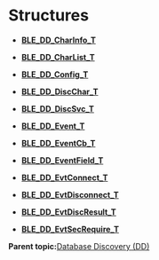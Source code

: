 # Structures

-   **[BLE\_DD\_CharInfo\_T](GUID-967090E1-20FE-4251-A2CE-5B8ED5C50C6E.md)**  

-   **[BLE\_DD\_CharList\_T](GUID-D78BE070-5B4E-4CCC-9632-2EFCEA6703F6.md)**  

-   **[BLE\_DD\_Config\_T](GUID-EDA4A5F4-7295-4171-B84F-6806D22A050A.md)**  

-   **[BLE\_DD\_DiscChar\_T](GUID-5BBF740E-F06C-4FB9-AB65-6F44C4BEFC2B.md)**  

-   **[BLE\_DD\_DiscSvc\_T](GUID-A9156C84-B10C-4C95-90C0-92B552BF2C14.md)**  

-   **[BLE\_DD\_Event\_T](GUID-ABBABB3D-0FFB-4E52-A1A5-12F0C12F8191.md)**  

-   **[BLE\_DD\_EventCb\_T](GUID-E4A4DBC6-91C0-4AD0-9489-99E0315F0290.md)**  

-   **[BLE\_DD\_EventField\_T](GUID-00597234-2A93-4E80-B8B3-FA89290688A9.md)**  

-   **[BLE\_DD\_EvtConnect\_T](GUID-5B05105A-C1BE-4F55-A3BE-A9B27337297B.md)**  

-   **[BLE\_DD\_EvtDisconnect\_T](GUID-9D03BA4D-C18A-409F-8084-1568A4F82D8D.md)**  

-   **[BLE\_DD\_EvtDiscResult\_T](GUID-6321B18E-F243-4D13-AB67-578F5928793F.md)**  

-   **[BLE\_DD\_EvtSecRequire\_T](GUID-9A2B2A80-1F4A-4DF6-AFB5-153ACD7632DC.md)**  


**Parent topic:**[Database Discovery \(DD\)](GUID-7228414F-260A-4A2D-A1A2-3BE5372EED98.md)

